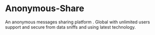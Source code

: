 # Anonymous-Share
An anonymous messages sharing platform . Global with unlimited users support and secure from data sniffs and using latest technology.
